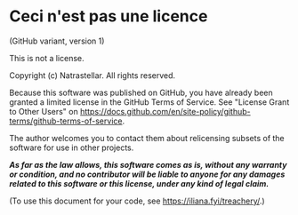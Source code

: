 # Ceci n'est pas une licence
(GitHub variant, version 1)

This is not a license.

Copyright (c) Natrastellar. All rights reserved.

Because this software was published on GitHub, you have
already been granted a limited license in the GitHub Terms
of Service. See "License Grant to Other Users" on
<https://docs.github.com/en/site-policy/github-terms/github-terms-of-service>.

The author welcomes you to contact them about relicensing
subsets of the software for use in other projects.

***As far as the law allows, this software comes as is,
without any warranty or condition, and no contributor
will be liable to anyone for any damages related to this
software or this license, under any kind of legal claim.***

(To use this document for your code, see
<https://iliana.fyi/treachery/>.)